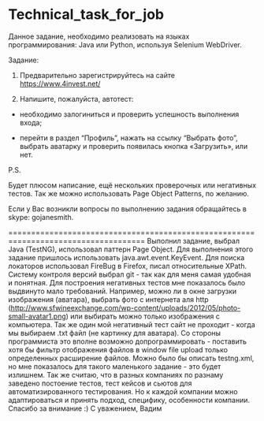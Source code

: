 # Technical_task_for_job

Данное задание, необходимо реализовать на языках программирования: Java или Python, используя Selenium WebDriver.

Задание:

1. Предварительно зарегистрируйтесь на сайте https://www.4invest.net/

2. Напишите, пожалуйста, автотест:  

* необходимо залогиниться и проверить успешность выполнения входа;

* перейти в раздел “Профиль”, нажать на ссылку “Выбрать фото”, выбрать аватарку и проверить появилась кнопка «Загрузить», или нет.

P.S.

Будет плюсом написание, ещё нескольких проверочных или негативных тестов. Так же можно использовать Page Object Patterns, по желанию.

Если у Вас возникли вопросы по выполнению задания обращайтесь в skype: gojanesmith.

====================================================================================
Выполнил задание, выбрал Java (TestNG), использовал паттерн Page Object. Для выполнения этого задание пришлось использовать java.awt.event.KeyEvent.
Для поиска локаторов использовал FireBug в Firefox, писал относительные XPath. Систему контроля версий выбрал git - так как для меня самая удобная и понятная.
Для построения негативных тестов мне показалось было выдвинуто мало требований. Например, можно ли в окне загрузки изображения (аватара),
выбрать фото с интернета аля http (http://www.sfwineexchange.com/wp-content/uploads/2012/05/photo-small-avatar1.png) или выбирать можно только
изображения с компьютера. Так же один мой негативный тест сайт не проходит - когда мы выбираем .txt файл (не картинку для аватара).
Со стороны программиста это вполне возможно допрограммировать - поставить хотя бы фильтр отображения файлов в window file upload только определенных расширение файлов.
Можно было бы описать testng.xml, но мне показалось для такого маленького задание - это будет излишнем.
Так же считаю, что в разных компаниях по разнаму заведено постоение тестов, тест кейсов и сьютов для автоматизированного тестирования.
Но к каждой компании можно адаптироваться и принять подход, специфику, особенности компании.
Спасибо за внимание :) С уважением, Вадим